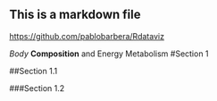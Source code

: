 ## This is a markdown file
https://github.com/pablobarbera/Rdataviz


*Body* **Composition**
and
Energy Metabolism
#Section 1

##Section 1.1

###Section 1.2

